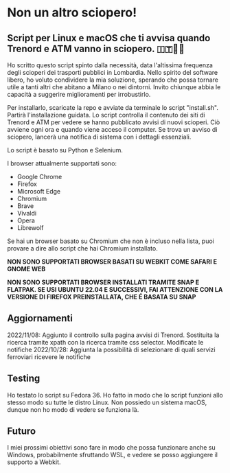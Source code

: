 # Non un altro sciopero!
## Script per Linux e macOS che ti avvisa quando Trenord e ATM vanno in sciopero. 🇮🇹🚉😡

Ho scritto questo script spinto dalla necessità, data l'altissima frequenza degli scioperi dei trasporti pubblici in Lombardia. Nello spirito del software libero, ho voluto condividere la mia soluzione, sperando che possa tornare utile a tanti altri che abitano a Milano o nei dintorni. Invito chiunque abbia le capacità a suggerire miglioramenti per irrobustirlo.

Per installarlo, scaricate la repo e avviate da terminale lo script "install.sh". Partirà l'installazione guidata.
Lo script controlla il contenuto dei siti di Trenord e ATM per vedere se hanno pubblicato avvisi di nuovi scioperi. Ciò avviene ogni ora e quando viene acceso il computer. Se trova un avviso di sciopero, lancerà una notifica di sistema con i dettagli essenziali.

Lo script è basato su Python e Selenium.

I browser attualmente supportati sono:
- Google Chrome
- Firefox
- Microsoft Edge
- Chromium
- Brave
- Vivaldi
- Opera
- Librewolf

Se hai un browser basato su Chromium che non è incluso nella lista, puoi provare a dire allo script che hai Chromium installato.

**NON SONO SUPPORTATI BROWSER BASATI SU WEBKIT COME SAFARI E GNOME WEB**

**NON SONO SUPPORTATI BROWSER INSTALLATI TRAMITE SNAP E FLATPAK. SE USI UBUNTU 22.04 E SUCCESSIVI, FAI ATTENZIONE CON LA VERSIONE DI FIREFOX PREINSTALLATA, CHE É BASATA SU SNAP**

## Aggiornamenti
2022/11/08: Aggiunto il controllo sulla pagina avvisi di Trenord. Sostituita la ricerca tramite xpath con la ricerca tramite css selector. Modificate le notifiche
2022/10/28: Aggiunta la possibilità di selezionare di quali servizi ferroviari ricevere le notifiche

## Testing
Ho testato lo script su Fedora 36. Ho fatto in modo che lo script funzioni allo stesso modo su tutte le distro Linux. Non possiedo un sistema macOS, dunque non ho modo di vedere se funziona là.

## Futuro
I miei prossimi obiettivi sono fare in modo che possa funzionare anche su Windows, probabilmente sfruttando WSL, e vedere se posso aggiungere il supporto a Webkit.
